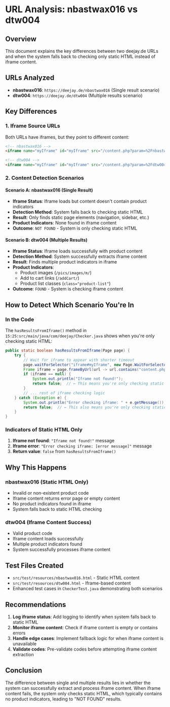 # URL Analysis: nbastwax016 vs dtw004

## Overview
This document explains the key differences between two deejay.de URLs and when the system falls back to checking only static HTML instead of iframe content.

## URLs Analyzed
- **nbastwax016**: `https://deejay.de/nbastwax016` (Single result scenario)
- **dtw004**: `https://deejay.de/dtw004` (Multiple results scenario)

## Key Differences

### 1. Iframe Source URLs
Both URLs have iframes, but they point to different content:

```html
<!-- nbastwax016 -->
<iframe name="myIframe" id="myIframe" src="/content.php?param=%2Fnbastwax016"></iframe>

<!-- dtw004 -->
<iframe name="myIframe" id="myIframe" src="/content.php?param=%2Fdtw004"></iframe>
```

### 2. Content Detection Scenarios

#### Scenario A: nbastwax016 (Single Result)
- **Iframe Status**: Iframe loads but content doesn't contain product indicators
- **Detection Method**: System falls back to checking static HTML
- **Result**: Only finds static page elements (navigation, sidebar, etc.)
- **Product Indicators**: None found in iframe content
- **Outcome**: `NOT FOUND` - System is only checking static HTML

#### Scenario B: dtw004 (Multiple Results)
- **Iframe Status**: Iframe loads successfully with product content
- **Detection Method**: System successfully extracts iframe content
- **Result**: Finds multiple product indicators in iframe
- **Product Indicators**: 
  - Product images (`/pics/images/m/`)
  - Add to cart links (`/addCart/`)
  - Product list classes (`class="product-list"`)
- **Outcome**: `FOUND` - System is checking iframe content

## How to Detect Which Scenario You're In

### In the Code
The `hasResultsFromIframe()` method in ```15:25:src/main/java/com/deejay/Checker.java``` shows when you're only checking static HTML:

```java
public static boolean hasResultsFromIframe(Page page) {
    try {
        // Wait for iframe to appear with shorter timeout
        page.waitForSelector("iframe#myIframe", new Page.WaitForSelectorOptions().setTimeout(8000));
        Frame iframe = page.frameByUrl(url -> url.contains("content.php?param="));
        if (iframe == null) {
            System.out.println("Iframe not found!");
            return false;  // ← This means you're only checking static HTML
        }
        // ... rest of iframe checking logic
    } catch (Exception e) {
        System.out.println("Error checking iframe: " + e.getMessage());
        return false;  // ← This also means you're only checking static HTML
    }
}
```

### Indicators of Static HTML Only
1. **Iframe not found**: `"Iframe not found!"` message
2. **Iframe error**: `"Error checking iframe: [error message]"` message
3. **Return value**: `false` from `hasResultsFromIframe()`

## Why This Happens

### nbastwax016 (Static HTML Only)
- Invalid or non-existent product code
- Iframe content returns error page or empty content
- No product indicators found in iframe
- System falls back to static HTML checking

### dtw004 (Iframe Content Success)
- Valid product code
- Iframe content loads successfully
- Multiple product indicators found
- System successfully processes iframe content

## Test Files Created
- `src/test/resources/nbastwax016.html` - Static HTML content
- `src/test/resources/dtw004.html` - Iframe-based content
- Enhanced test cases in `CheckerTest.java` demonstrating both scenarios

## Recommendations

1. **Log iframe status**: Add logging to identify when system falls back to static HTML
2. **Monitor iframe content**: Check if iframe content is empty or contains errors
3. **Handle edge cases**: Implement fallback logic for when iframe content is unavailable
4. **Validate codes**: Pre-validate codes before attempting iframe content extraction

## Conclusion
The difference between single and multiple results lies in whether the system can successfully extract and process iframe content. When iframe content fails, the system only checks static HTML, which typically contains no product indicators, leading to "NOT FOUND" results.
